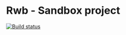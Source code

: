 # Rwb - Sandbox project

[![Build status](https://ci.appveyor.com/api/projects/status/6ktw8imlmlr7k6x0/branch/master?svg=true)](https://ci.appveyor.com/project/raphael-wb/sandbox/branch/master)